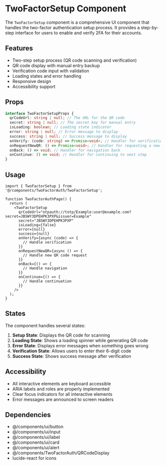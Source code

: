 # TwoFactorSetup Component

The `TwoFactorSetup` component is a comprehensive UI component that handles the two-factor authentication setup process. It provides a step-by-step interface for users to enable and verify 2FA for their accounts.

## Features

- Two-step setup process (QR code scanning and verification)
- QR code display with manual entry backup
- Verification code input with validation
- Loading states and error handling
- Responsive design
- Accessibility support

## Props

```typescript
interface TwoFactorSetupProps {
  qrCodeUrl: string | null; // The URL for the QR code
  secret: string | null; // The secret key for manual entry
  isLoading: boolean; // Loading state indicator
  error: string | null; // Error message to display
  success: string | null; // Success message to display
  onVerify: (code: string) => Promise<void>; // Handler for verification code submission
  onRequestNewQR: () => Promise<void>; // Handler for requesting a new QR code
  onBack: () => void; // Handler for navigation back
  onContinue: () => void; // Handler for continuing to next step
}
```

## Usage

```tsx
import { TwoFactorSetup } from '@/components/TwoFactorAuth/TwoFactorSetup';

function TwoFactorAuthPage() {
  return (
    <TwoFactorSetup
      qrCodeUrl="otpauth://totp/Example:user@example.com?secret=JBSWY3DPEHPK3PXP&issuer=Example"
      secret="JBSWY3DPEHPK3PXP"
      isLoading={false}
      error={null}
      success={null}
      onVerify={async (code) => {
        // Handle verification
      }}
      onRequestNewQR={async () => {
        // Handle new QR code request
      }}
      onBack={() => {
        // Handle navigation
      }}
      onContinue={() => {
        // Handle continuation
      }}
    />
  );
}
```

## States

The component handles several states:

1. **Setup State**: Displays the QR code for scanning
2. **Loading State**: Shows a loading spinner while generating QR code
3. **Error State**: Displays error messages when something goes wrong
4. **Verification State**: Allows users to enter their 6-digit code
5. **Success State**: Shows success message after verification

## Accessibility

- All interactive elements are keyboard accessible
- ARIA labels and roles are properly implemented
- Clear focus indicators for all interactive elements
- Error messages are announced to screen readers

## Dependencies

- @/components/ui/button
- @/components/ui/input
- @/components/ui/label
- @/components/ui/card
- @/components/ui/alert
- @/components/TwoFactorAuth/QRCodeDisplay
- lucide-react for icons
